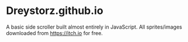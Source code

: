 # Dreystorz.github.io
A basic side scroller built almost entirely in JavaScript. All sprites/images downloaded from https://itch.io for free.

